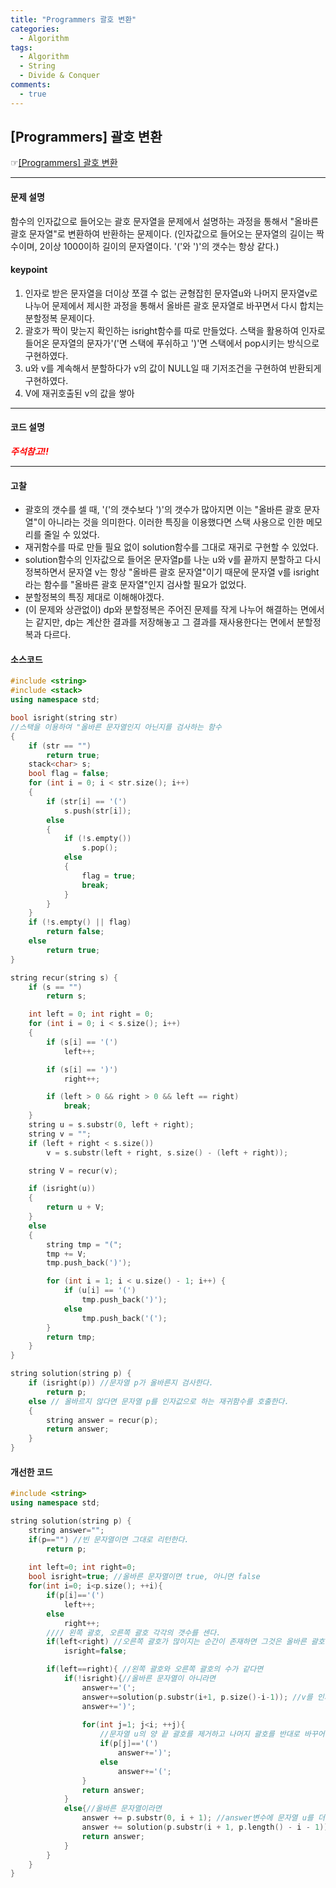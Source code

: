 ```yaml
---
title: "Programmers 괄호 변환"
categories:
  - Algorithm
tags:
  - Algorithm
  - String
  - Divide & Conquer
comments:
  - true
---
```


## [Programmers] 괄호 변환
 ☞[[Programmers] 괄호 변환](https://programmers.co.kr/learn/courses/30/lessons/60058)

---

#### 문제 설명
함수의 인자값으로 들어오는 괄호 문자열을 문제에서 설명하는 과정을 통해서 "올바른 괄호 문자열"로 변환하여 반환하는 문제이다. (인자값으로 들어오는 문자열의 길이는 짝수이며, 2이상 1000이하 길이의 문자열이다. '('와 ')'의 갯수는 항상 같다.)

#### keypoint
1. 인자로 받은 문자열을 더이상 쪼갤 수 없는 균형잡힌 문자열u와 나머지 문자열v로 나누어 문제에서 제시한 과정을 통해서 올바른 괄호 문자열로 바꾸면서 다시 합치는 분할정복 문제이다.
2. 괄호가 짝이 맞는지 확인하는 isright함수를 따로 만들었다. 스택을 활용하여 인자로 들어온 문자열의 문자가'('면 스택에 푸쉬하고 ')'면 스택에서 pop시키는 방식으로 구현하였다.
3. u와 v를 계속해서 분할하다가 v의 값이 NULL일 때 기저조건을 구현하여 반환되게 구현하였다.
4. V에 재귀호출된 v의 값을 쌓아

---

#### 코드 설명

<span style= "color:red">___주석참고!!___</span>

---

#### 고찰
- 괄호의 갯수를 셀 때, '('의 갯수보다 ')'의 갯수가 많아지면 이는 "올바른 괄호 문자열"이 아니라는 것을 의미한다. 이러한 특징을 이용했다면 스택 사용으로 인한 메모리를 줄일 수 있었다.
- 재귀함수를 따로 만들 필요 없이 solution함수를 그대로 재귀로 구현할 수 있었다.
- solution함수의 인자값으로 들어온 문자열p를 나눈 u와 v를 끝까지 분할하고 다시 정복하면서 문자열 v는 항상 "올바른 괄호 문자열"이기 때문에 문자열 v를 isright라는 함수를 "올바른 괄호 문자열"인지 검사할 필요가 없었다.
- 분할정복의 특징 제대로 이해해야겠다. 
- (이 문제와 상관없이) dp와 분할정복은 주어진 문제를 작게 나누어 해결하는 면에서는 같지만, dp는 계산한 결과를 저장해놓고 그 결과를 재사용한다는 면에서 분할정복과 다르다.


#### 소스코드

```cpp
#include <string>
#include <stack>
using namespace std;

bool isright(string str)
//스택을 이용하여 "올바른 문자열인지 아닌지를 검사하는 함수
{
	if (str == "")
		return true;
	stack<char> s;
	bool flag = false;
	for (int i = 0; i < str.size(); i++)
	{
		if (str[i] == '(')
			s.push(str[i]);
		else
		{
			if (!s.empty())
				s.pop();
			else
			{
				flag = true;
				break;
			}
		}
	}
	if (!s.empty() || flag)
		return false;
	else
		return true;
}

string recur(string s) {
	if (s == "")
		return s;

	int left = 0; int right = 0;
	for (int i = 0; i < s.size(); i++)
	{
		if (s[i] == '(')
			left++;

		if (s[i] == ')')
			right++;

		if (left > 0 && right > 0 && left == right)
			break;
	}
	string u = s.substr(0, left + right);
	string v = "";
	if (left + right < s.size())
		v = s.substr(left + right, s.size() - (left + right));

	string V = recur(v);

	if (isright(u))
	{
		return u + V;
	}
	else
	{
		string tmp = "(";
		tmp += V;
		tmp.push_back(')');

		for (int i = 1; i < u.size() - 1; i++) {
			if (u[i] == '(')
				tmp.push_back(')');
			else
				tmp.push_back('(');
		}
		return tmp;
	}
}

string solution(string p) {
	if (isright(p)) //문자열 p가 올바른지 검사한다.
		return p;
	else // 올바르지 않다면 문자열 p를 인자값으로 하는 재귀함수를 호출한다.
	{
		string answer = recur(p);
		return answer;
	}
}
```

#### 개선한 코드

```cpp
#include <string>
using namespace std;

string solution(string p) {
    string answer="";
    if(p=="") //빈 문자열이면 그대로 리턴한다.
        return p;
    
    int left=0; int right=0;
    bool isright=true; //올바른 문자열이면 true, 아니면 false
    for(int i=0; i<p.size(); ++i){
        if(p[i]=='(')
            left++;
        else
            right++;
        //// 왼쪽 괄호, 오른쪽 괄호 각각의 갯수를 센다.
        if(left<right) //오른쪽 괄호가 많이지는 순간이 존재하면 그것은 올바른 괄호 문자열이 아니라는 뜻이다.
            isright=false;

        if(left==right){ //왼쪽 괄호와 오른쪽 괄호의 수가 같다면
            if(!isright){//올바른 문자열이 아니라면
                answer+='(';
                answer+=solution(p.substr(i+1, p.size()-i-1)); //v를 인자로 재귀함수를 호출한다.
                answer+=')';
                
                for(int j=1; j<i; ++j){ 
                    //문자열 u의 양 끝 괄호를 제거하고 나머지 괄호를 반대로 바꾸어 answer변수에 추가한다.
                    if(p[j]=='(')
                        answer+=')';
                    else
                        answer+='(';
                }
                return answer;
            }
            else{//올바른 문자열이라면
                answer += p.substr(0, i + 1); //answer변수에 문자열 u를 더하고
				answer += solution(p.substr(i + 1, p.length() - i - 1)); //v를 인자로 하는 재귀함수를 호출한다.
				return answer;
            }
        }
    }
}
```
